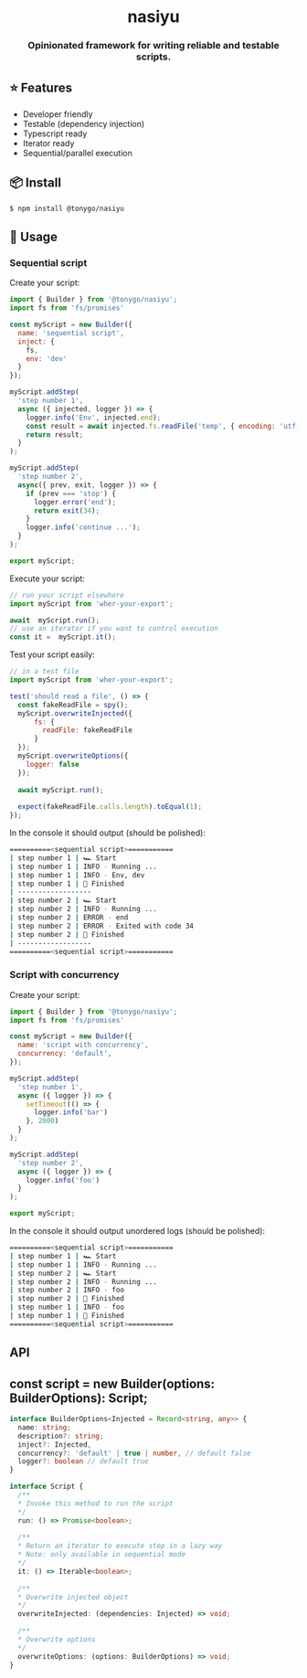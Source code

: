 <h1 align="center">nasiyu</h1>
<h3 align="center">Opinionated framework for writing reliable and testable scripts.</h3>

## ⭐️ Features
- Developer friendly
- Testable (dependency injection)
- Typescript ready
- Iterator ready
- Sequential/parallel execution 

## 📦 Install

```bash
$ npm install @tonygo/nasiyu
```

## 🧰 Usage

### Sequential script

Create your script:

```js
import { Builder } from '@tonygo/nasiyu';
import fs from 'fs/promises'

const myScript = new Builder({
  name: 'sequential script',
  inject: {
    fs,
    env: 'dev'
  }
});

myScript.addStep(
  'step number 1',
  async ({ injected, logger }) => {
    logger.info('Env', injected.end);
    const result = await injected.fs.readFile('temp', { encoding: 'utf-8' });
    return result;
  }
);

myScript.addStep(
  'step number 2',
  async({ prev, exit, logger }) => {
    if (prev === 'stop') {
      logger.error('end');
      return exit(34);
    }
    logger.info('continue ...');
  }
);

export myScript;
```

Execute your script:

```js
// run your script elsewhere
import myScript from 'wher-your-export';

await  myScript.run();
// use an iterator if you want to control execution
const it =  myScript.it();
```

Test your script easily:

```js
// in a test file
import myScript from 'wher-your-export';

test('should read a file', () => {
  const fakeReadFile = spy();
  myScript.overwriteInjected({
      fs: {
        readFile: fakeReadFile
      }
  });
  myScript.overwriteOptions({
    logger: false
  });
  
  await myScript.run();
  
  expect(fakeReadFile.calls.length).toEqual(1);
});
```

In the console it should output (should be polished):

```bash
==========<sequential script>===========
| step number 1 | 🏎 Start
| step number 1 | INFO - Running ...
| step number 1 | INFO - Env, dev
| step number 1 | 🏁 Finished
| ------------------
| step number 2 | 🏎 Start
| step number 2 | INFO - Running ...
| step number 2 | ERROR - end
| step number 2 | ERROR - Exited with code 34 
| step number 2 | 🏁 Finished
| ------------------
==========<sequential script>===========
```

### Script with concurrency 

Create your script:

```js
import { Builder } from '@tonygo/nasiyu';
import fs from 'fs/promises'

const myScript = new Builder({
  name: 'script with concurrency',
  concurrency: 'default',
});

myScript.addStep(
  'step number 1',
  async ({ logger }) => {
    setTimeout(() => {
      logger.info('bar')
    }, 2000)
  }
);

myScript.addStep(
  'step number 2',
  async ({ logger }) => {
    logger.info('foo')
  }
);

export myScript;
```

In the console it should output unordered logs (should be polished):

```bash
==========<sequential script>===========
| step number 1 | 🏎 Start
| step number 1 | INFO - Running ...
| step number 2 | 🏎 Start
| step number 2 | INFO - Running ...
| step number 2 | INFO - foo
| step number 2 | 🏁 Finished
| step number 1 | INFO - foo
| step number 1 | 🏁 Finished
==========<sequential script>===========
```


## API

## const script = new Builder(options: BuilderOptions): Script;

```typescript
interface BuilderOptions<Injected = Record<string, any>> {
  name: string;
  description?: string;
  inject?: Injected,
  concurrency?: 'default' | true | number, // default false
  logger?: boolean // default true
}

interface Script {
  /**
  * Invoke this method to run the script
  */
  run: () => Promise<boolean>;
  
  /**
  * Return an iterator to execute step in a lazy way
  * Note: only available in sequential mode
  */
  it: () => Iterable<boolean>;
  
  /**
  * Overwrite injected object
  */
  overwriteInjected: (dependencies: Injected) => void;
  
  /**
  * Overwrite options
  */
  overwriteOptions: (options: BuilderOptions) => void;
}
```
